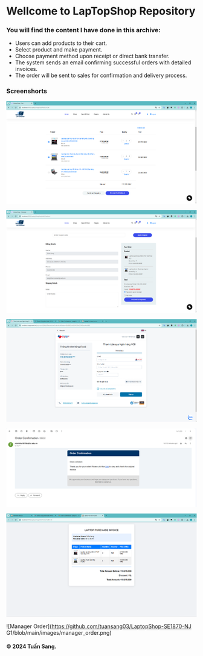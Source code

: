 # Wellcome to LapTopShop Repository
### You will find the content I have done in this archive:
* Users can add products to their cart.
* Select product and make payment.
* Choose payment method upon receipt or direct bank transfer.
* The system sends an email confirming successful orders with detailed invoices.
* The order will be sent to sales for confirmation and delivery process.


### Screenshorts
![Cart](https://github.com/tuansang03/LaptopShop-SE1870-NJ-G1/blob/main/images/cart.png)

![Checkout](https://github.com/tuansang03/LaptopShop-SE1870-NJ-G1/blob/main/images/checkout.png)

![Payment](https://github.com/tuansang03/LaptopShop-SE1870-NJ-G1/blob/main/images/payment.png)

![Send email notification](https://github.com/tuansang03/LaptopShop-SE1870-NJ-G1/blob/main/images/send_email.png)

![Invoices](https://github.com/tuansang03/LaptopShop-SE1870-NJ-G1/blob/main/images/Invoices.png)

![Manager Order](https://github.com/tuansang03/LaptopShop-SE1870-NJ G1/blob/main/images/manager_order.png)

#### © 2024 Tuấn Sang.

